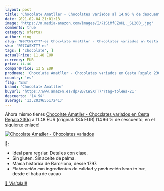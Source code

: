 ```yaml
---
layout: post
title: 'Chocolate Amatller - Chocolates variados al 14.96 % de descuento'
date: 2021-02-04 21:01:13
image: 'https://m.media-amazon.com/images/I/51SiMfCZoHL._SL200_.jpg'
comments: true
category: ofertas
author: ring
slug: 'B07CWSXTT7-es Chocolate Amatller - Chocolates variados en Cesta Regalo 230g'
sku: 'B07CWSXTT7-es'
tags: [ 'chocolate', ]
actualPrice: 11.48 EUR
currency: EUR
price: 11.48
comparePrice: 13.5 EUR
prodname: 'Chocolate Amatller - Chocolates variados en Cesta Regalo 230g'
country: 'es'
flag: '🇪🇸'
brand: 'Chocolate Amatller'
buyurl: 'https://www.amazon.es/dp/B07CWSXTT7/?tag=tolees-21'
descuento: '14.96'
average: '13.2039655172413'
---
```


Ahora mismo tienes [Chocolate Amatller - Chocolates variados en Cesta Regalo 230g](https://www.amazon.es/dp/B07CWSXTT7/?tag=tolees-21) a 11.48 EUR (original: 13.5 EUR) (14.96 %  de descuento) en el siguiente enlace!

[![Chocolate Amatller - Chocolates variados](https://m.media-amazon.com/images/I/51SiMfCZoHL._SL200_.jpg)](https://www.amazon.es/dp/B07CWSXTT7/?tag=tolees-21)

🔎:

- Ideal para regalar. Detalles con clase.
- Sin gluten. Sin aceite de palma.
- Marca histórica de Barcelona, desde 1797.
- Elaboración con ingredientes de calidad y producción bean to bar, desde el haba de cacao.

[🛒 Visítala!!!](https://www.amazon.es/dp/B07CWSXTT7/?tag=tolees-21)
